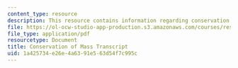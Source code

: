 ```yaml
---
content_type: resource
description: This resource contains information regarding conservation of mass.
file: https://ol-ocw-studio-app-production.s3.amazonaws.com/courses/res-tll-004-stem-concept-videos-fall-2013/1a425734e26e4a6391e563d54f7c995c_MITRES_TLL-004F13_ConvMass.pdf
file_type: application/pdf
resourcetype: Document
title: Conservation of Mass Transcript
uid: 1a425734-e26e-4a63-91e5-63d54f7c995c
---
```

